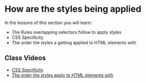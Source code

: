 # How are the styles being applied

In the lessons of this section you will learn:

- The Rules overlapping selectors follow to apply styles
- CSS Specificity
- The order the styles a getting applied to HTML elements with

## Class Videos

- [CSS Specificity](https://www.loom.com/share/5e669dd6ef52419a997e1055d222a71e?sid=33a232e4-cd73-4236-97fb-c120e3dd4e56)
- [The order the styles apply to HTML elements with](https://www.loom.com/share/ab9bbf5863944fda9adab0a1ec654307?sid=4321aeb3-6167-4179-8ee9-d04fb2e028d6)

